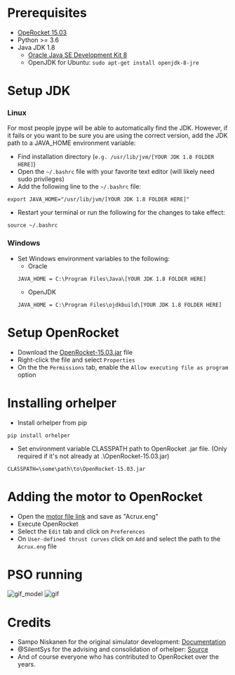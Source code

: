 # Prerequisites
* [OpeRocket 15.03](https://github.com/openrocket/openrocket/releases/download/release-15.03/OpenRocket-15.03.jar)
* Python >= 3.6
* Java JDK 1.8
  + [Oracle Java SE Development Kit 8](https://www.oracle.com/java/technologies/javase/javase8-archive-downloads.html)
  + OpenJDK for Ubuntu: `sudo apt-get install openjdk-8-jre`

# Setup JDK
### Linux
For most people jpype will be able to automatically find the JDK. However, if it fails or you want to be sure you are using the correct version, add the JDK path to a JAVA_HOME environment variable:

* Find installation directory (`e.g. /usr/lib/jvm/[YOUR JDK 1.8 FOLDER HERE]`)
* Open the `~/.bashrc` file with your favorite text editor (will likely need sudo privileges)
* Add the following line to the `~/.bashrc` file:
```
export JAVA_HOME="/usr/lib/jvm/[YOUR JDK 1.8 FOLDER HERE]"
```
* Restart your terminal or run the following for the changes to take effect:
```
source ~/.bashrc
```

### Windows
* Set Windows environment variables to the following:
   + Oracle
    ```
    JAVA_HOME = C:\Program Files\Java\[YOUR JDK 1.8 FOLDER HERE]
    ```
   + OpenJDK
    ```
    JAVA_HOME = C:\Program Files\ojdkbuild\[YOUR JDK 1.8 FOLDER HERE]
    ```
    
# Setup OpenRocket
* Download the [OpenRocket-15.03.jar](https://github.com/openrocket/openrocket/releases/download/release-15.03/OpenRocket-15.03.jar) file
* Right-click the file and select ```Properties```
* On the the ```Permissions``` tab, enable the ```Allow executing file as program``` option 


# Installing orhelper
* Install orhelper from pip
```
pip install orhelper
```

* Set environment variable CLASSPATH path to OpenRocket .jar file. (Only required if it's not already at .\OpenRocket-15.03.jar)
```
CLASSPATH=\some\path\to\OpenRocket-15.03.jar
```

# Adding the motor to OpenRocket
* Open the [motor file link](https://raw.githubusercontent.com/yuriachermann/tcc-openrocket/main/Acrux.eng?token=AJPQFUF7QGM6Z4NF5BFP2TLBJSUTG) and save as "Acrux.eng"
* Execute OpenRocket
* Select the ```Edit``` tab and click on ```Preferences```
* On ```User-defined thrust curves``` click on ```Add``` and select the path to the ```Acrux.eng``` file

# PSO running
![gif_model](https://media3.giphy.com/media/MlDLrTnHwdQK3oJmhV/giphy.gif?cid=790b7611b905a11a0cd569c886d3c65595fdc852f09e906f&rid=giphy.gif&ct=g)
![gif](https://media3.giphy.com/media/b2eW0Q6xJXvIcaxVPU/giphy.gif?cid=790b7611318fb0323861126144d8f8378778bd2691c03af6&rid=giphy.gif&ct=g)

# Credits
* Sampo Niskanen for the original simulator development: [Documentation](https://github.com/openrocket/openrocket/releases/download/OpenRocket_technical_documentation-v13.05/OpenRocket_technical_documentation-v13.05.pdf)
* @SilentSys for the advising and consolidation of orhelper: [Source](https://github.com/SilentSys/orhelper)
* And of course everyone who has contributed to OpenRocket over the years.
